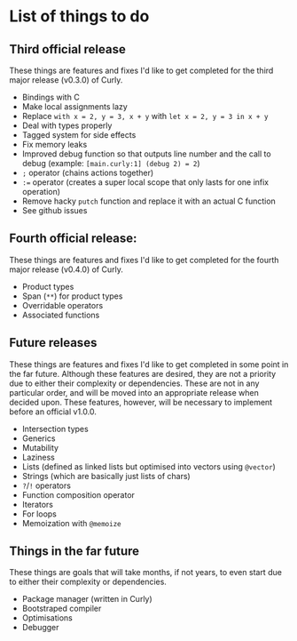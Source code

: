 # List of things to do
## Third official release
These things are features and fixes I'd like to get completed for the third major release (v0.3.0) of Curly.
- Bindings with C
- Make local assignments lazy
- Replace `with x = 2, y = 3, x + y` with `let x = 2, y = 3 in x + y`
- Deal with types properly
- Tagged system for side effects
- Fix memory leaks
- Improved debug function so that outputs line number and the call to debug (example: `[main.curly:1] (debug 2) = 2`)
- `;` operator (chains actions together)
- `:=` operator (creates a super local scope that only lasts for one infix operation)
- Remove hacky `putch` function and replace it with an actual C function
- See github issues

## Fourth official release:
These things are features and fixes I'd like to get completed for the fourth major release (v0.4.0) of Curly.
- Product types
- Span (`**`) for product types
- Overridable operators
- Associated functions

## Future releases
These things are features and fixes I'd like to get completed in some point in the far future. Although these features are desired, they are not a priority due to either their complexity or dependencies. These are not in any particular order, and will be moved into an appropriate release when decided upon. These features, however, will be necessary to implement before an official v1.0.0.
- Intersection types
- Generics
- Mutability
- Laziness
- Lists (defined as linked lists but optimised into vectors using `@vector`)
- Strings (which are basically just lists of chars)
- `?`/`!` operators
- Function composition operator
- Iterators
- For loops
- Memoization with `@memoize`

## Things in the far future
These things are goals that will take months, if not years, to even start due to either their complexity or dependencies.
- Package manager (written in Curly)
- Bootstraped compiler
- Optimisations
- Debugger

